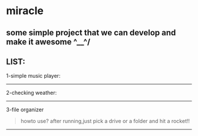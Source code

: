 # miracle
some simple project that we can develop and make it awesome \^__^/
---------------------------------------------------------------------------------------------
LIST:
-------------------------------------
1-simple music player:
>
--------------------------------------
2-checking weather:
>
--------------------------------------
3-file organizer
>howto use? after running,just pick a drive or a folder and hit a rocket!! 
--------------------------------------
